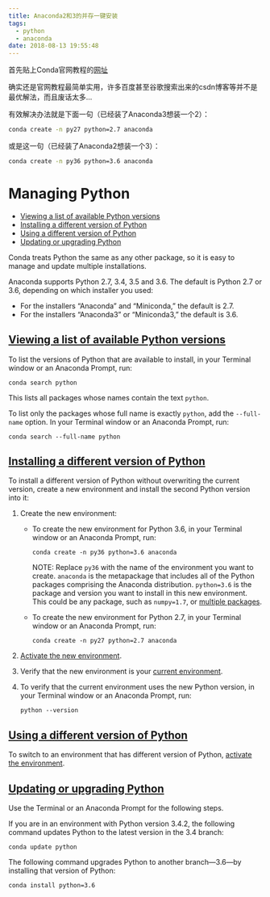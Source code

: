 ```yaml
---
title: Anaconda2和3的并存一键安装
tags:
  - python
  - anaconda
date: 2018-08-13 19:55:48
---
```



首先贴上Conda官网教程的[网址](https://conda.io/docs/user-guide/tasks/manage-python.html)

确实还是官网教程最简单实用，许多百度甚至谷歌搜索出来的csdn博客等并不是最优解法，而且废话太多...

有效解决办法就是下面一句（已经装了Anaconda3想装一个2）：

```bash
conda create -n py27 python=2.7 anaconda
```

或是这一句（已经装了Anaconda2想装一个3）：

```bash
conda create -n py36 python=3.6 anaconda
```

# Managing Python

- [Viewing a list of available Python versions](https://conda.io/docs/user-guide/tasks/manage-python.html#viewing-a-list-of-available-python-versions)
- [Installing a different version of Python](https://conda.io/docs/user-guide/tasks/manage-python.html#installing-a-different-version-of-python)
- [Using a different version of Python](https://conda.io/docs/user-guide/tasks/manage-python.html#using-a-different-version-of-python)
- [Updating or upgrading Python](https://conda.io/docs/user-guide/tasks/manage-python.html#updating-or-upgrading-python)

Conda treats Python the same as any other package, so it is easy to manage and update multiple installations.

Anaconda supports Python 2.7, 3.4, 3.5 and 3.6. The default is Python 2.7 or 3.6, depending on which installer you used:

- For the installers “Anaconda” and “Miniconda,” the default is 2.7.
- For the installers “Anaconda3” or “Miniconda3,” the default is 3.6.

## [Viewing a list of available Python versions](https://conda.io/docs/user-guide/tasks/manage-python.html#id1)

To list the versions of Python that are available to install, in your Terminal window or an Anaconda Prompt, run:

```
conda search python
```

This lists all packages whose names contain the text `python`.

To list only the packages whose full name is exactly `python`, add the `--full-name` option. In your Terminal window or an Anaconda Prompt, run:

```
conda search --full-name python
```

## [Installing a different version of Python](https://conda.io/docs/user-guide/tasks/manage-python.html#id2)

To install a different version of Python without overwriting the current version, create a new environment and install the second Python version into it:

1. Create the new environment:

   - To create the new environment for Python 3.6, in your Terminal window or an Anaconda Prompt, run:

     ```
     conda create -n py36 python=3.6 anaconda
     ```

     NOTE: Replace `py36` with the name of the environment you want to create. `anaconda` is the metapackage that includes all of the Python packages comprising the Anaconda distribution. `python=3.6` is the package and version you want to install in this new environment. This could be any package, such as `numpy=1.7`, or [multiple packages](https://conda.io/docs/user-guide/tasks/manage-pkgs.html#installing-multiple-packages).

   - To create the new environment for Python 2.7, in your Terminal window or an Anaconda Prompt, run:

     ```
     conda create -n py27 python=2.7 anaconda
     ```

2. [Activate the new environment](https://conda.io/docs/user-guide/tasks/manage-environments.html#activate-env).

3. Verify that the new environment is your [current environment](https://conda.io/docs/user-guide/tasks/manage-environments.html#determine-current-env).

4. To verify that the current environment uses the new Python version, in your Terminal window or an Anaconda Prompt, run:

   ```
   python --version
   ```

## [Using a different version of Python](https://conda.io/docs/user-guide/tasks/manage-python.html#id3)

To switch to an environment that has different version of Python, [activate the environment](https://conda.io/docs/user-guide/tasks/manage-environments.html#activate-env).

## [Updating or upgrading Python](https://conda.io/docs/user-guide/tasks/manage-python.html#id4)

Use the Terminal or an Anaconda Prompt for the following steps.

If you are in an environment with Python version 3.4.2, the following command updates Python to the latest version in the 3.4 branch:

```
conda update python
```

The following command upgrades Python to another branch—3.6—by installing that version of Python:

```
conda install python=3.6
```